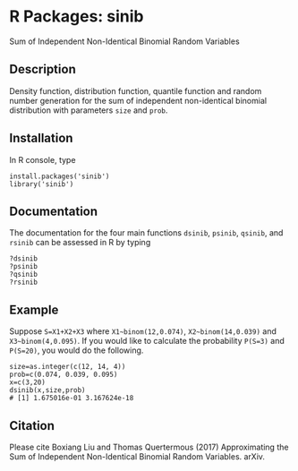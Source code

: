 # R Packages: sinib
Sum of Independent Non-Identical Binomial Random Variables

## Description
Density function, distribution function, quantile function and random number generation for the sum of independent non-identical	binomial distribution with parameters `size` and `prob`.
 
## Installation
In R console, type 
```
install.packages('sinib')
library('sinib')
```

## Documentation
The documentation for the four main functions `dsinib`, `psinib`, `qsinib`, and `rsinib` can be assessed in R by typing
```
?dsinib
?psinib
?qsinib
?rsinib
```

## Example
Suppose `S=X1+X2+X3` where `X1~binom(12,0.074)`, `X2~binom(14,0.039)` and `X3~binom(4,0.095)`. If you would like to calculate the probability `P(S=3)` and `P(S=20)`, you would do the following.

```
size=as.integer(c(12, 14, 4))
prob=c(0.074, 0.039, 0.095)
x=c(3,20)
dsinib(x,size,prob)
# [1] 1.675016e-01 3.167624e-18
```

## Citation 
Please cite Boxiang Liu and Thomas Quertermous (2017) Approximating the Sum of Independent Non-Identical Binomial Random Variables. arXiv.